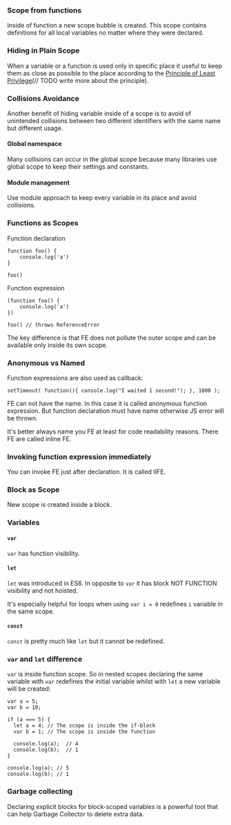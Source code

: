 ### Scope from functions

Inside of function a new scope bubble is created. This scope contains definitions for all local variables no matter where they were declared.


### Hiding in Plain Scope

When a variable or a function is used only in specific place it useful to keep them as close as possible to the place according to the [Principle of Least Privilege](https://en.wikipedia.org/wiki/Principle_of_least_privilege)(// TODO write more about the principle).


### Collisions Avoidance

Another benefit of hiding variable inside of a scope is to avoid of unintended collisions between two different identifiers with the same name but different usage.

#### Global namespace

Many collisions can occur in the global scope because many libraries use global scope to keep their settings and constants.

#### Module management

Use module approach to keep every variable in its place and avoid collisions.


### Functions as Scopes

Function declaration

```
function foo() {
    console.log('a')
}

foo()
```


Function expression

```
(function foo() {
    console.log('a')
})

foo() // throws ReferenceError
```


The key difference is that FE does not pollute the outer scope and can be available only inside its own scope.


### Anonymous vs Named

Function expressions are also used as callback:

```
setTimeout( function(){ console.log("I waited 1 second!"); }, 1000 );
```

FE can not have the name. In this case it is called anonymous function expression. 
But function declaration must have name otherwise JS error will be thrown.

It's better always name you FE at least for code readability reasons. There FE are called inline FE.



### Invoking function expression immediately

You can invoke FE just after declaration. It is called IIFE.


### Block as Scope

New scope is created inside a block.


###  Variables

#### `var`

`var` has function visibility.

#### `let`

`let` was introduced in ES6. In opposite to `var` it has block NOT FUNCTION visibility and not hoisted.

It's especially helpful for loops when using `var i = 0` redefines `i` variable in the same scope.

#### `const`

`const` is pretty much like `let` but it cannot be redefined.



### `var` and `let` difference

`var` is inside function scope. So in nested scopes declaring the same variable with `var` redefines the initial variable whilst with `let` a new variable will be created:

```
var a = 5;
var b = 10;

if (a === 5) {
  let a = 4; // The scope is inside the if-block
  var b = 1; // The scope is inside the function

  console.log(a);  // 4
  console.log(b);  // 1
}

console.log(a); // 5
console.log(b); // 1
```


### Garbage collecting

Declaring explicit blocks for block-scoped variables is a powerful tool that can help Garbage Collector to delete extra data.



